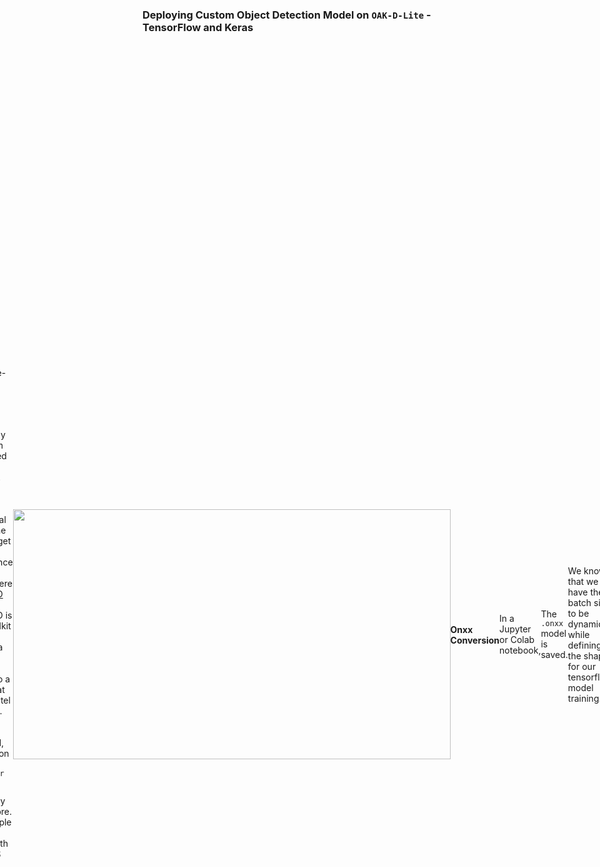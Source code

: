 ###                                                          Deploying Custom Object Detection Model on `OAK-D-Lite` - TensorFlow and Keras

 

<div style="display: flex; justify-content: center; align-items: center;">
  <img src="https://i.pinimg.com/736x/1a/9e/9e/1a9e9e4543c43713bc3439a84aa1a2d1.jpg" width="400" height="200"
</div> 

### Hardware Setup:

Specifications of `OAK-D-Lite` by Luxonis: https://docs-old.luxonis.com/projects/hardware/en/latest/pages/DM9095/

* We will use a OAK-D-Lite with `AutoFocus` ( `13MP IMX214 Color Camera`, `MaxFrameRate - 35 FPS`)
* Power Consumption: **USB 3 C-Type** Cable with `900mA at 5V`
* OAK-D-Lite has onboard `Intel® Movidius™ *Myriad*™ X` vision processor (`VPU`) which is capable of doing `4 Trillion` neural operations per sec.

<div style="display: flex; justify-content: center; align-items: center;">
  <img src="https://docs-old.luxonis.com/projects/hardware/en/latest/_images/oak_d_lite_en1.png" width="400">
</div> 





-----------------------------------------------------------------------------------------------------------------------------------------------------------------------------------------------------------------------------

## Custom Object Detection Module - TensorFlow Course 

Here we will deploy the Custom `Object Detection Model` that we have trained on `PenFudan Dataset`.

<div style="display: flex; justify-content: center; align-items: center;">
  <div style="display: flex; flex-direction: row; background-color: black; padding: 10px;">
    <img src="https://www.cis.upenn.edu/~jshi/ped_html/images/PennPed00071_1.png" width="400">
    <img src="https://www.cis.upenn.edu/~jshi/ped_html/images/PennPed00071_2.png" width="400">
  </div>
</div>

### [Module 06 - Object Detection- Create Custom Object Detector - Training from Scratch](https://courses.opencv.org/courses/course-v1:OpenCV+107+Tensorflow/courseware/6dbf03cf76db435ca7384ad2dec95e2d/a053dc190d2648f4af87b07efe915d63/8?activate_block_id=block-v1%3AOpenCV%2B107%2BTensorflow%2Btype%40vertical%2Bblock%40b432ab1adc9449e0ba85f707a9722a9f)

* For this experiment we will use a custom detector with `Resnet-18` backbone with two heads, one for `classification` and other for `localization`.

  Here’s an **overview** of our training pipeline:

  

  <img src='https://opencv.org/wp-content/uploads/2022/06/pipeline_config_v3.png'  width=750>

Some `Scripts` that have been modified from Course Module to adapt to `OpenVINO 2022.1`Toolkit:

#### fpn.py

For `OpenVINO 2022.1` to work as intended it requires an `opset` version more than` 8 `, so we have to ensure all our model layers are supported in OpenVINO layers.

**Possible Error**: `ERROR - Tensorflow op [StatefulPartitionedCall/custom_model/fpn/lateral__connection/resize/ScaleAndTranslate: ScaleAndTranslate] is not supported`

To fix this, we will make a slight modification in `tf.image.resize` with a `bilinear` interpolation (Resize method) instead of `lanczos5` and set the default `antialias=False` .

~~~python
  class Lateral_Connection(tf.keras.layers.Layer):
      def __init__(self, channels_out, **kwargs):
        super().__init__(**kwargs)
        self.conv_1x1 = Conv2D(channels_out, 1, 1, "same")
      def call(self, inputs):
        prev, current = inputs
        up = tf.image.resize(prev, size=tf.shape(current)[1:3], method='bilinear')  # Modified line
        current = self.conv_1x1(current)
        x = up + current
        return x
~~~

#### Detector.py

The scripts of `detector.py` was modified to address the following error,

` ValueError: '_class/' is not a valid root scope name. A root scope name has to match the following pattern: ^[A-Za-z0-9.][A-Za-z0-9_.\\/>-]*$`

To fix this,

```python
 class DetectorHead(Layer):
    def __init__(self, fpn_channels=64, num_anchors=9, num_classes=2, localization=True, **kwargs):
       ...
        if self.localization:
            self.output_head_nodes = 4  # Co-ordinates (x1, y1, x2, y2)
            self.head = DetectorHead._make_head(self.fpn_channels, self.num_anchors * self.output_head_nodes) # Modified line
            # ** name="_local" attrbute is removed **
        else:
            self.output_head_nodes = num_classes
            self.head = self._make_head(self.fpn_channels, self.num_anchors * self.output_head_nodes)   # Modified line
            #  ** name="_class" attribute is removed *
```

 

In  the Notebook for our deployment task, instead of saving the model as `.ckpt`, we will save directly to tensorflow saved model (`.pb` )  format. This is done to easily convert between supported model formats like `.onxx`, ` .keras`, or ` OpenVINO IR`.

We change the following in the Training from scratch notebook,

9. ##### Defining Callbacks Section

   ```python
   class SaveBestModel(tf.keras.callbacks.Callback):
       def __init__(self, save_path, monitor='val_mAP', mode='max', verbose=1):
           super(SaveBestModel, self).__init__()
           self.save_path = save_path
           self.monitor = monitor
           self.mode = mode
           self.verbose = verbose
           self.best = -np.inf if mode == 'max' else np.inf
   
       def on_epoch_end(self, epoch, logs=None):
           current_value = logs.get(self.monitor)
           if self.mode == 'max' and current_value > self.best:
               self.best = current_value
               self.model.save(self.save_path, save_format='tf', overwrite=True)
               if self.verbose > 0:
                   print(f"\nEpoch {epoch+1}: {self.monitor} improved to {current_value:.4f}, saving model to {self.save_path}.")
           elif self.mode == 'min' and current_value < self.best:
               self.best = current_value
               self.model.save(self.save_path, save_format='tf', overwrite=True)
               if self.verbose > 0:
                   print(f"\nEpoch {epoch+1}: {self.monitor} improved to {current_value:.4f}, saving model to {self.save_path}.")
   
   def get_callbacks(training_config):
       log_dir = training_config.log_dir
       tensorboard_callback = tf.keras.callbacks.TensorBoard(
           log_dir=log_dir,
           histogram_freq=20,
           write_graph=False,
           update_freq="epoch",
           write_images=True,
       )
   
       # Updated save path for the full model
       save_path = os.path.join(training_config.checkpoint_dir, "saved_model")
   
       # Custom callback to save the best model
       save_best_model_callback = SaveBestModel(
           save_path=save_path,
           monitor='val_mAP',
           mode='max',
           verbose=1,
       )
   
       return [tensorboard_callback, save_best_model_callback
   ```

   

* The code is slightly modified to save model based on best `mAP` in `tf saved model` format.

* We recommend using `Tensorflow==2.15.1` version and `keras==2.15.0` version to avoid code break.

That's it! Now we are ready to train again for `150 epochs` with this slightly modified code blocks.

### Model Conversion

To use  our custom model on OAK_D, it has to be in `.blob` model format for an  optimized DepthAI inference.

Also for  custom model deployment on OAK-D, the documentation suggests to first convert the ` tf saved .pb model` to  `.onxx` format then to `OpenVINO IR` (Intermediate Representation) and then to `.blob` format.

#### Why OpenVINO?

Under-the-hood, `DepthAI` (OAK-D) uses the Intel technology to perform high-speed model inference. However, you can’t just dump your neural net into the chip and get high-performance for free. That’s where [OpenVINO](https://docs.openvinotoolkit.org/) comes in. OpenVINO is a free toolkit that converts a deep learning model into a format that runs on Intel Hardware. Once the model is converted, it’s common to see `Frames Per Second (FPS)` improve by 25x or more. Are a couple of small steps worth a 25x FPS increase? Often, the answer is yes!



<div style="display: flex; justify-content: center; align-items: center;">
  <img src="https://docs.luxonis.com/static/images/model-compile.png" height = 400 width = 700>
</div> 



#### Onxx Conversion

In a Jupyter or Colab notebook,

```python
!pip install -q tf2onnx onnxruntime
```

```python
!python -m tf2onnx.convert --saved-model Logs_Checkpoints/Model_checkpoints/version_5/saved_model --output resnet18_final_150epochs_saved_model.onnx --opset 11
```

The `.onxx` model is saved.

We know that we have the batch size to be dynamic while defining the shape for our tensorflow model training. 

Here we can see the batch size with a placeholder like `unk__595` for dynamic batch input.

```python
Model inputs:
NodeArg(name='input_3', type='tensor(float)', shape=['unk__595', 300, 300, 3])
Model outputs:
NodeArg(name='cls_head', type='tensor(float)', shape=['unk__596', 7756, 2])
NodeArg(name='loc_head', type='tensor(float)', shape=['unk__597', 7756, 4])
```

To avoid `dynamic shape` error from OpenVINO we will make model  to have a **fixed input dimension**.

It is recommended to do a sanity check by visualizing the predictions and input or output shape of the converted model.

-----------------------------------------------------------------------------------------------------------------------------------------------------------------------------------------------------------------------------

To convert the **OpenVINO IR** format we need to install the **openvino-dev toolkit**,

```python
!pip install -q openvino-dev==2022.3.0
```

Then using **model optimizer** (mo) from openvino-dev we will convert to IR format.

```python
!mo --input_model resnet18_final_150epochs_saved_model.onnx --input_shape [1,300,300,3] --data_type FP16 --source_layout nhwc --target_layout nchw
```

Some key things have to be handled carefully here:

*  The model is now converted to have a fixed input dimension.
*  Our `depthai` by default expect the model input frame dimensions to follow `NCHW` i.e., (no. of Batches, no. of channels, Height, Width) like `Pytorch`.
   *  Contrarily in `Tensorflow` model's dimensions are in `NHWC`, so lets convert that in the cli argument using `--source_layout`  (TF Input Format) and `--target_layout` (DepthAI Input Format).


After executing this command , a `.xml` (configuration file) and `.bin` (weights file) are saved, which is the desired OpenVINO IR Format.

-----------------------------------------------------------------------------------------------------------------------------------------------------------------------------------------------------------------------------

### Luxonis Blob Converter

Final steps in `depthai` compatible model preparation is  the `.blob` format conversion.

* Visit the Luxonis official website for `.blob` converter : https://blobconverter.luxonis.com/

* Choose the OpenVINO version to be `2022.1`  and Model source to be `OpenVINO` and hit the continue button.

* Now in the next page, upload your `.xml` and `.bin` files of your model and use the SHAVES to `13`

* **SHAVES** refer to the computational units within the Myriad X VPU (Vision Processing Unit) that execute neural network inferences, with more shaves allowing for faster processing.

* We will leave the default compile parameters and the `.blob` is downloaded.

  

### Setting up OAK-D-Lite Pipeline

The image shown here is a pipeline for a pretrained Mobilenet Model from Zoo - Illustration Image:

<div style="display: flex; justify-content: center; align-items: center;">
  <img src="https://learnopencv.com/wp-content/uploads/2022/04/pipeline.png" >
</div> 


Courtesy: https://learnopencv.com/object-detection-with-depth-measurement-with-oak-d/



We will slightly modify this pipeline for our custom Object detection model.

At first: 

```python
!python3 -m pip install depthai
```

Test your depthai installation:

```python
https://docs.luxonis.com/software/depthai/manual-install/#Test%20Installation
```

#### Import Dependencies

```python
from pathlib import Path
import sys
import cv2
import depthai as dai
import numpy as np
import time
from encoder import DataEncoder

H, W = 300, 300

nnPath = "oak_d/NMS/U8_resnet18_final_150epochs_saved_model.blob" #Adjust your model patha accordingly

if not Path(nnPath).exists():
    raise FileNotFoundError(f'Required file/s not found, please check the path: {nnPath}')

# Resnet-18 Pedestrian label texts
labelMap = ["__background__", "Person"]
```



#### Visualize Predictions

```python
def visualize_predictions(frame, loc_pred, cls_pred, encoder, labelMap):
    color = (255, 0, 0)
    imH, imW = frame.shape[:2]
    IMG_SIZE_H, IMG_SIZE_W = encoder.input_size

    ratio_h = imH / IMG_SIZE_H
    ratio_w = imW / IMG_SIZE_W

    loc_pred = np.array(loc_pred).reshape(-1, 4)
    cls_pred = np.array(cls_pred).reshape(-1, len(labelMap))

    preds = encoder.decode(loc_pred, cls_pred,nms_threshold=0.3,score_threshold=0.7,soft_nms_sigma = 0.3 ).numpy()

    for class_idx, class_name in enumerate(labelMap):
        if class_name == "__background__":
            continue

        class_tensor = preds[np.where(preds[:, 5] == class_idx)]

        class_tensor[:, 0] = np.maximum(0, (class_tensor[:, 0] * ratio_w))
        class_tensor[:, 1] = np.maximum(0, (class_tensor[:, 1] * ratio_h))
        class_tensor[:, 2] = np.minimum(imW, (class_tensor[:, 2] * ratio_w))
        class_tensor[:, 3] = np.minimum(imH, (class_tensor[:, 3] * ratio_h))

        pred_labels = [f"{labelMap[int(i)]}" for i in class_tensor[:, 5]]

        for box, label in zip(class_tensor, pred_labels):
            x_min, y_min, x_max, y_max = box[:4].astype(int)
            cv2.rectangle(frame, (x_min, y_min), (x_max, y_max), color, 2)
            cv2.putText(frame, label, (x_min, y_min - 10), cv2.FONT_HERSHEY_SIMPLEX, 0.5, color, 2)
            cv2.putText(frame, f"{box[4] * 100:.2f}%", (x_min, y_min - 30), cv2.FONT_HERSHEY_SIMPLEX, 0.5, color, 2)

    return frame
```

* The function takes in live camera frames, detected object bounding box locations, and class predictions for all those detected objects.
* We will have to resize our `bounding box` according to model encoder input size. i.e., `300,300`.

```python
class FPSHandler:
    def __init__(self, cap=None):
        self.timestamp = time.time()
        self.start = time.time()
        self.frame_cnt = 0

    def next_iter(self):
        self.timestamp = time.time()
        self.frame_cnt += 1

    def fps(self):
        return self.frame_cnt / (self.timestamp - self.start)
```

We will initialise our encoder with `input size` and `labelMap`.

```python
# Initialize DataEncoder with input size and labels
encoder = DataEncoder(input_size=(H, W), classes=labelMap)
```

We will map the `class index` with the `labelMap`.

#### DepthAI Pipeline

<img src="https://github.com/geaxgx/depthai_pipeline_graph/raw/main/media/graph_human_machine_safety.png">

**Courtesy**: DepthAI Pipeline Github - Illustration shown for Demo purposes only

`NN` means Neural Network (i.e., Our Model)

```
                 ┌──────────────────────────────┐
                 │   ┌─────────────┐            │
                 │   │    Image    │ raw        │     raw
                 │   │    Sensor   │---┬--------├────────►
                 │   └────▲────────┘   |        │
                 │        │   ┌--------┘        │
                 │      ┌─┴───▼─┐               │     isp
  inputControl   │      │       │-------┬-------├────────►
  ──────────────►│------│  ISP  │ ┌─────▼────┐  │   video
                 │      │       │ |          |--├────────►
                 │      └───────┘ │   Image  │  │   still
  inputConfig    │                │   Post-  │--├────────►
  ──────────────►│----------------|Processing│  │ preview
                 │                │          │--├────────►
                 │                └──────────┘  │
                 └──────────────────────────────┘


```



```python
syncNN = False

pipeline = dai.Pipeline()
# Create a pipeline object to define the processing pipeline

camera = pipeline.create(dai.node.ColorCamera)
# Create a ColorCamera node for capturing color images
camera.setPreviewSize(H, W)
# Set the preview size of the camera to the specified height (H) and width (W)
camera.setResolution(dai.ColorCameraProperties.SensorResolution.THE_1080_P)
# Set the camera resolution to 1080p
camera.setInterleaved(False)
# Disable interleaved mode, so images are not interleaved
camera.setColorOrder(dai.ColorCameraProperties.ColorOrder.BGR)
# Set the color order to BGR (Blue, Green, Red)

nn = pipeline.create(dai.node.NeuralNetwork)
# Create a NeuralNetwork node for running the neural network model
nn.setBlobPath(nnPath)
# Set the path to the neural network model blob file
nn.setNumInferenceThreads(2)
# Set the number of inference threads to 2 for parallel processing
nn.input.setBlocking(True)
# Set the input to the neural network node to be blocking

# Send camera frames to the host
camera_xout = pipeline.create(dai.node.XLinkOut)
# Create an XLinkOut node to send data from the camera to the host
camera_xout.setStreamName("camera")
# Set the stream name for the camera output
camera.preview.link(camera_xout.input)
# Link the camera preview output to the XLinkOut input

# Send converted frames from the host to the NN
nn_xin = pipeline.create(dai.node.XLinkIn)
/
              ┌──────────────┐
              │              │
  (From host) │              │    out
  ----------->│   XLinkIn    ├────────►
              │              │
              │              │
              └──────────────┘



# Create an XLinkIn node to receive data from the host and send it to the NN
nn_xin.setStreamName("nnInput")
# Set the stream name for the NN input
nn_xin.out.link(nn.input)
# Link the XLinkIn output to the NN input

# Send bounding boxes from the NN to the host via XLink
nn_xout = pipeline.create(dai.node.XLinkOut)
# Create an XLinkOut node to send NN output (bounding boxes) to the host
nn_xout.setStreamName("nn")
# Set the stream name for the NN output
/
            ┌──────────────┐
            │              │
  input     │              │   (to host)
  ─────────►│   XLinkOut   ├------------►
            │              │
            │              │
            └──────────────┘



# Passing NN output to the host
nn.out.link(nn_xout.input)
# Link the NN output to the XLinkOut input

```

Setting `nn.input.setBlocking(True)` ensures that the input queue to the neural network node blocks if it is full, meaning it waits for space to be available before adding more frames, while `syncNN = False` ensures that the neural network operates asynchronously, processing frames as they arrive rather than synchronizing with the input stream.

```
┌─────────────┐                    ┌───────────────┐
│             │                    │               │
│             │ preview      input │               │
│ ColorCamera ├───────────────────►│ NeuralNetwork │
│             │     [ImgFrame]     │               │
│             │                    │               │
└─────────────┘                    └───────────────┘
```



```python
dai_frame = dai.ImgFrame()
# Create an ImgFrame object to hold image data

dai_frame.setType(dai.ImgFrame.Type.BGRF16F16F16i)
# Set the type of the image frame to BGRF16F16F16i, which indicates a BGR format with 16-bit floating point precision for each channel

dai_frame.setHeight(H)
# Set the height of the image frame to the specified value H

dai_frame.setWidth(W)
# Set the width of the image frame to the specified value W
```

----------------------------------------------------------------------------------------------------------------------------------------------------------------------------------------------------------------------------

More about `depthai ImgFrame` : https://docs.luxonis.com/software/depthai-components/messages/img_frame

```python
# Pipeline is defined, now we can connect to the device
with dai.Device(pipeline) as device:
    # Connect to the device using the defined pipeline in a context manager

    qCamera = device.getOutputQueue(name="camera", maxSize=4, blocking=True)
    # Create an output queue named "camera" to receive frames from the camera node
    # maxSize=4 sets the maximum number of frames to be held in the queue
    # blocking=True means the queue will block if it's full until space is available

    qNnInput = device.getInputQueue(name="nnInput", maxSize=20, blocking=True)
    # Create an input queue named "nnInput" to send frames to the neural network node
    # maxSize=20 sets the maximum number of frames to be held in the queue
    # blocking=True means the queue will block if it's full until space is available

    qNn = device.getOutputQueue(name="nn", maxSize=4, blocking=True)
    # Create an output queue named "nn" to receive the output from the neural network node
    # maxSize=4 sets the maximum number of results to be held in the queue
    # blocking=True means the queue will block if it's full until space is available

    fps = FPSHandler()
    # Instantiate an FPSHandler to keep track of the frames per second if required.
```

```
              ┌───────────────────┐
              │                   │       out
              │                   ├───────────►
              │                   │
              │   NeuralNetwork   │
  input       │                   │ passthrough
  ───────────►│-------------------├───────────►
              │                   │
              └───────────────────┘
```



```python
# Enter an infinite loop to continuously process frames
while True:
    # Retrieve a new frame from the camera queue
    inRgb = qCamera.get()
    
    # Convert the frame to an OpenCV-compatible format
    frame = inRgb.getCvFrame()
    
    # Print the shape of the current frame for debugging
    print(frame.shape)
    
    # Change data layout of the image from HWC (Height, Width, Channels) to CHW (Channels, Height, Width)
    input_data = frame.transpose(2, 0, 1)
    
    # Create a new ImgFrame object to send to the neural network
    dai_frame = dai.ImgFrame()
    
    # Set the data for the ImgFrame object with the transposed image data
    dai_frame.setData(input_data)
    
    # Specify the type of the ImgFrame as BGR888p
    dai_frame.setType(dai.ImgFrame.Type.BGR888p)
    
    # Set the width of the ImgFrame
    dai_frame.setWidth(W)
    
    # Set the height of the ImgFrame
    dai_frame.setHeight(H)
    
    # Send the ImgFrame to the neural network input queue
    qNnInput.send(dai_frame)
    
    # Retrieve the output from the neural network queue
    in_nn = qNn.get()

```

```python
        # Check if the neural network output is not None
        if in_nn is not None:
            # Update the FPS counter
            fps.next_iter()
            
            # Display the current FPS on the frame
            cv2.putText(frame, "Fps: {:.2f}".format(fps.fps()), (2, 300 - 4), cv2.FONT_HERSHEY_TRIPLEX, 0.4, color=(255, 255, 255))
            
            # Get the location predictions from the neural network output
            loc_pred = in_nn.getLayerFp16('loc_head')
            
            # Get the classification predictions from the neural network output
            cls_pred = in_nn.getLayerFp16('cls_head')
            
            # Reshape the location predictions to the shape (7756, 4)
            loc_pred_reshaped = np.reshape(np.array(loc_pred, dtype=np.float32), (7756, 4))
            
            # Reshape the classification predictions to the shape (7756, 2)
            cls_ped_reshaped = np.reshape(np.array(cls_pred, dtype=np.float32), (7756, 2))
            
            # Print the shape of the reshaped location predictions for debugging
            print("Loc Pred: ", loc_pred_reshaped.shape)
            
            # Print the shape of the reshaped classification predictions for debugging
            print("Cls Pred: ", cls_ped_reshaped.shape)
 
            frame = visualize_predictions(frame, loc_pred_reshaped, cls_ped_reshaped, encoder, labelMap)

        cv2.imshow("Camera", frame)

        if cv2.waitKey(1) & 0xFF == ord('q'):
            break

# Release resources
cv2.destroyAllWindows()

```



-----------------------------------------------------------------------------------------------------------------------------------------------------------------------------------------------------------------------------

The original `tf saved model` had best `val mAP` of  `88.68`, and after converting it to `.blob` format we noticed a slight drop in `mAP`  to be `85.96` which is actually good for a quantized model.

Observations:

* We got on a average of `15` fps in OAK-D-Lite with a USB 3 C Type thunderbolt cable.
* To avoid False Positives we adjust the `NMS threshold` of `0.3`  and `confidence threshold` of `0.7`

**Congrats on deploying custom model on your OAK-D-Lite Device successfully!** 

-----------------------------------------------------------------------------------------------------------------------------------------------------------------------------------------------------------------------------



### APPENDIX:

### Model Conversion

* Converting to Onnx here: https://onnx.ai/

* Saving Tensorflow Model with Custom Layers : [Tensorflow Docs](https://www.tensorflow.org/guide/saved_model#saving_a_custom_model)

  #### Luxonis BlobConverter 

  * **Blob Model Conversion** for depthai (OAK-D): https://docs.luxonis.com/software/ai-inference/conversion

  * To understand more how shave size is determined based on model and camera resolution, have a look at this discussion:

    https://discuss.luxonis.com/d/1122-how-many-shaves-available-in-oak-d-pipeline

-----------------------------------------------------------------------------------------------------------------------------------------------------------------------------------------------------------------------------

#### Optimization Techniques:

If your looking for optimizing FPS: https://docs.luxonis.com/software/depthai/optimizing/

More on OpenVINO post processing quantization techniques: https://docs.openvino.ai/2023.3/ptq_introduction.html

#### OpenVINO

* More about Opset-Operations in OpenVINO : https://docs.openvino.ai/2023.3/openvino_docs_MO_DG_IR_and_opsets.html

* How to find the correct opset version: https://docs.openvino.ai/2023.3/openvino_docs_ops_opset.html

* OpenVINO for DepthAI: [Luxonis Docs](https://docs-old.luxonis.com/en/latest/pages/tutorials/local_convert_openvino/)

  -----------------------------------------------------------------------------------------------------------------------------------------------------------------------------------------------------------------------

### Setting up OAK-D (Pre-trained Models): (Last)

<div style="display: flex; justify-content: center; align-items: center; background-color: black; padding: 10px;">  <img src="https://learnopencv.com/wp-content/uploads/2024/02/learnOpenCV_by_bigvision1.png" width="400">
</div>


Recommended LearnOpenCV articles to start with:  ![LearnOpenCV](https://img.shields.io/badge/BlogPost-blue?logo=data%3Aimage%2Fpng%3Bbase64%2CiVBORw0KGgoAAAANSUhEUgAAAAoAAAAKCAMAAAC67D%2BPAAAALVBMVEX%2F%2F%2F%2F%2F%2F%2F%2F%2F%2F%2F%2F%2F%2F%2F%2F%2F%2F%2F%2F%2F%2F%2F%2F%2F%2F%2F%2F%2F%2F%2F%2F6%2Bfn6%2Bvq3y%2BJ8rOFSne9Jm%2FQcOlr5DJ7GAAAAB3RSTlMAB2LM94H1yMxlvwAAADNJREFUCFtjZGAEAob%2FQMDIyAJl%2FmFkYmEGM%2F%2F%2BYWRmYWYCMv8BmSxYmUgKkLQhGYawAgApySgfFDPqowAAAABJRU5ErkJggg%3D%3D&logoColor=black&labelColor=gray)

* Intro to OAK-D: https://learnopencv.com/introduction-to-opencv-ai-kit-and-depthai/

* Object Detection with Pretrained Models: https://learnopencv.com/object-detection-with-depth-measurement-with-oak-d/

* Face Detection : https://learnopencv.com/anti-spoofing-face-recognition-system-using-oak-d-and-depthai/

* Custom Pipeline: https://learnopencv.com/depthai-pipeline-overview-creating-a-complex-pipeline/

* Stereo & Depth Estimation: https://learnopencv.com/stereo-vision-and-depth-estimation-using-opencv-ai-kit/

  ## OpenCV AI Competition 2021

  * Interesting Applications with OAK-D: https://opencv.org/opencv-ai-competition-2021/

    <img src="https://user-images.githubusercontent.com/59799831/132098832-70a2d0b9-1a30-4994-8dad-dc880a803fb3.gif">

## DepthAI - Github

* DepthAI - Community Experiments: https://github.com/luxonis/depthai-experiments?tab=readme-ov-file
* DepthAI Repo: https://github.com/luxonis/depthai

